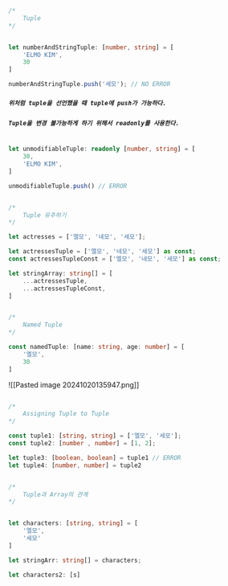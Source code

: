
```ts
/*
	Tuple
*/


let numberAndStringTuple: [number, string] = [
	'ELMO KIM',
	30
]

numberAndStringTuple.push('세모'); // NO ERROR

```

##### `위처럼 tuple을 선언했을 때 tuple에 push가 가능하다.`

##### `Tuple을 변경 불가능하게 하기 위해서 readonly를 사용한다.`

```ts

let unmodifiableTuple: readonly [number, string] = [
	30,
	'ELMO KIM',
]

unmodifiableTuple.push() // ERROR

```

```ts

/*
	Tuple 유추하기
*/

let actresses = ['엘모', '네모', '세모'];

let actressesTuple = ['엘모', '네모', '세모'] as const;
const actressesTupleConst = ['엘모', '네모', '세모'] as const;

let stringArray: string[] = [
	...actressesTuple,
	...actressesTupleConst,
]

```



```ts

/*
	Named Tuple
*/

const namedTuple: [name: string, age: number] = [
	'엘모',
	30
]

```

![[Pasted image 20241020135947.png]]

```ts

/*
	Assigning Tuple to Tuple
*/

const tuple1: [string, string] = ['엘모', '세모'];
const tuple2: [number , number] = [1, 2];

let tuple3: [boolean, boolean] = tuple1 // ERROR
let tuple4: [number, number] = tuple2

```


```ts

/*
	Tuple과 Array의 관계
*/


let characters: [string, string] = [
	'엘모',
	'세모'
]

let stringArr: string[] = characters;

let characters2: [s]

```